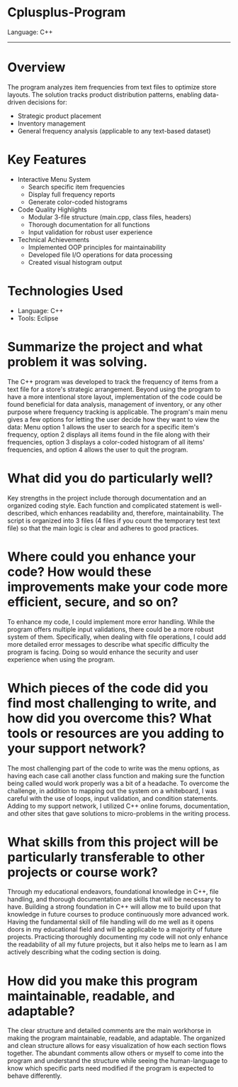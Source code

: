 # Cplusplus-Program
Language: C++
***
# Overview
The program analyzes item frequencies from text files to optimize store layouts. The solution tracks product distribution patterns, enabling data-driven decisions for:
- Strategic product placement
- Inventory management
- General frequency analysis (applicable to any text-based dataset)
# Key Features
- Interactive Menu System
  - Search specific item frequencies
  - Display full frequency reports
  - Generate color-coded histograms
- Code Quality Highlights
  - Modular 3-file structure (main.cpp, class files, headers)
  - Thorough documentation for all functions
  - Input validation for robust user experience
- Technical Achievements
  - Implemented OOP principles for maintainability
  - Developed file I/O operations for data processing
  - Created visual histogram output
# Technologies Used
- Language: C++
- Tools: Eclipse


# Summarize the project and what problem it was solving.
The C++ program was developed to track the frequency of items from a text file for a store's strategic arrangement. Beyond using the program to 
have a more intentional store layout, implementation of the code could be found beneficial for data analysis, management of inventory, or any other
purpose where frequency tracking is applicable. The program's main menu gives a few options for letting the user decide how they want to view the data:
Menu option 1 allows the user to search for a specific item's frequency, option 2 displays all items found in the file along with their frequencies, 
option 3 displays a color-coded histogram of all items' frequencies, and option 4 allows the user to quit the program.

# What did you do particularly well?
Key strengths in the project include thorough documentation and an organized coding style. Each function and complicated statement is well-described,
which enhances readability and, therefore, maintainability. The script is organized into 3 files (4 files if you count the temporary test text file) so
that the main logic is clear and adheres to good practices.

# Where could you enhance your code? How would these improvements make your code more efficient, secure, and so on?
To enhance my code, I could implement more error handling. While the program offers multiple input validations, there could be a more robust system of them.
Specifically, when dealing with file operations, I could add more detailed error messages to describe what specific difficulty the program is facing. Doing so 
would enhance the security and user experience when using the program.

# Which pieces of the code did you find most challenging to write, and how did you overcome this? What tools or resources are you adding to your support network?
The most challenging part of the code to write was the menu options, as having each case call another class function and making sure the function being called
would work properly was a bit of a headache. To overcome the challenge, in addition to mapping out the system on a whiteboard, I was careful with the use of loops, input validation, and condition statements. Adding to my support network, I utilized C++ online forums, documentation, and other sites that gave solutions to micro-problems in the writing process.

# What skills from this project will be particularly transferable to other projects or course work?
Through my educational endeavors, foundational knowledge in C++, file handling, and thorough documentation are skills that will be necessary to have. Building a strong foundation in C++ will allow me to build upon that knowledge in future courses to produce continuously more advanced work. Having the fundamental skill of file handling will do me well as it opens doors in my educational field and will be applicable to a majority of future projects. Practicing thoroughly documenting 
my code will not only enhance the readability of all my future projects, but it also helps me to learn as I am actively describing what the coding section is doing.

# How did you make this program maintainable, readable, and adaptable?
The clear structure and detailed comments are the main workhorse in making the program maintainable, readable, and adaptable. The organized and clean structure
allows for easy visualization of how each section flows together. The abundant comments allow others or myself to come into the program and understand the structure while seeing the human-language to know which specific parts need modified if the program is expected to behave differently.
